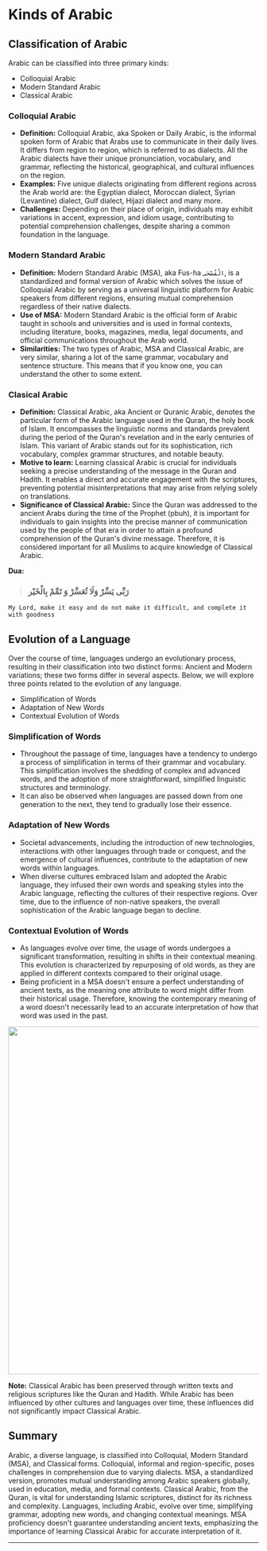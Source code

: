 # Kinds of Arabic

## Classification of Arabic
Arabic can be classified into three primary kinds:
- Colloquial Arabic 
- Modern Standard Arabic
- Classical Arabic

### Colloquial Arabic
- **Definition:** Colloquial Arabic, aka Spoken or Daily Arabic, is the informal spoken form of Arabic that Arabs use to communicate in their daily lives. It differs from region to region, which is referred to as dialects. All the Arabic dialects have their unique pronunciation, vocabulary, and grammar, reflecting the historical, geographical, and cultural influences on the region.
- **Examples:** Five unique dialects originating from different regions across the Arab world are: the Egyptian dialect, Moroccan dialect, Syrian (Levantine) dialect, Gulf dialect, Hijazi dialect and many more.
- **Challenges:** Depending on their place of origin, individuals may exhibit variations in accent, expression, and idiom usage, contributing to potential comprehension challenges, despite sharing a common foundation in the language.

### Modern Standard Arabic
- **Definition:** Modern Standard Arabic (MSA), aka Fus-ha `الْفُصْحَى`, is a standardized and formal version of Arabic which solves the issue of Colloquial Arabic by serving as a universal linguistic platform for Arabic speakers from different regions, ensuring mutual comprehension regardless of their native dialects.
- **Use of MSA:** Modern Standard Arabic is the official form of Arabic taught in schools and universities and is used in formal contexts, including literature, books, magazines, media, legal documents, and official communications throughout the Arab world.
- **Similarities:** The two types of Arabic, MSA and Classical Arabic, are very similar, sharing a lot of the same grammar, vocabulary and sentence structure. This means that if you know one, you can understand the other to some extent.

### Clasical Arabic
- **Definition:** Classical Arabic, aka Ancient or Quranic Arabic, denotes the particular form of the Arabic language used in the Quran, the holy book of Islam. It encompasses the linguistic norms and standards prevalent during the period of the Quran's revelation and in the early centuries of Islam. This variant of Arabic stands out for its sophistication, rich vocabulary, complex grammar structures, and notable beauty.
- **Motive to learn:** Learning classical Arabic is crucial for individuals seeking a precise understanding of the message in the Quran and Hadith. It enables a direct and accurate engagement with the scriptures, preventing potential misinterpretations that may arise from relying solely on translations.
- **Significance of Classical Arabic:** Since the Quran was addressed to the ancient Arabs during the time of the Prophet (pbuh), it is important for individuals to gain insights into the precise manner of communication used by the people of that era in order to attain a profound comprehension of the Quran's divine message. Therefore, it is considered important for all Muslims to acquire knowledge of Classical Arabic.

**Dua:** 
> ### رَبِّی یَسِّرْ وَلَا تُعَسِّرْ وَ تَمِّمْ بِالْخَیْر
    My Lord, make it easy and do not make it difficult, and complete it with goodness

## Evolution of a Language
Over the course of time, languages undergo an evolutionary process, resulting in their classification into two distinct forms: Ancient and Modern variations; these two forms differ in several aspects. Below, we will explore three points related to the evolution of any language.
- Simplification of Words
- Adaptation of New Words
- Contextual Evolution of Words

### Simplification of Words
- Throughout the passage of time, languages have a tendency to undergo a process of simplification in terms of their grammar and vocabulary. This simplification involves the shedding of complex and advanced words, and the adoption of more straightforward, simplified linguistic structures and terminology.
- It can also be observed when languages are passed down from one generation to the next, they tend to gradually lose their essence.

### Adaptation of New Words
- Societal advancements, including the introduction of new technologies, interactions with other languages through trade or conquest, and the emergence of cultural influences, contribute to the adaptation of new words within languages.
- When diverse cultures embraced Islam and adopted the Arabic language, they infused their own words and speaking styles into the Arabic language, reflecting the cultures of their respective regions. Over time, due to the influence of non-native speakers, the overall sophistication of the Arabic language began to decline.

### Contextual Evolution of Words
- As languages evolve over time, the usage of words undergoes a significant transformation, resulting in shifts in their contextual meaning. This evolution is characterized by repurposing of old words, as they are applied in different contexts compared to their original usage.
- Being proficient in a MSA doesn't ensure a perfect understanding of ancient texts, as the meaning one attribute to word might differ from their historical usage. Therefore, knowing the contemporary meaning of a word doesn't necessarily lead to an accurate interpretation of how that word was used in the past.

<img src="https://github.com/mdfnam/QnA/assets/156814846/ee4793a7-a20f-4096-8146-5c12bec0cdb5" width="700"><br>

**Note:** Classical Arabic has been preserved through written texts and religious scriptures like the Quran and Hadith. While Arabic has been influenced by other cultures and languages over time, these influences did not significantly impact Classical Arabic.

## Summary
Arabic, a diverse language, is classified into Colloquial, Modern Standard (MSA), and Classical forms. Colloquial, informal and region-specific, poses challenges in comprehension due to varying dialects. MSA, a standardized version, promotes mutual understanding among Arabic speakers globally, used in education, media, and formal contexts. Classical Arabic, from the Quran, is vital for understanding Islamic scriptures, distinct for its richness and complexity. Languages, including Arabic, evolve over time, simplifying grammar, adopting new words, and changing contextual meanings. MSA proficiency doesn't guarantee understanding ancient texts, emphasizing the importance of learning Classical Arabic for accurate interpretation of it.

---
